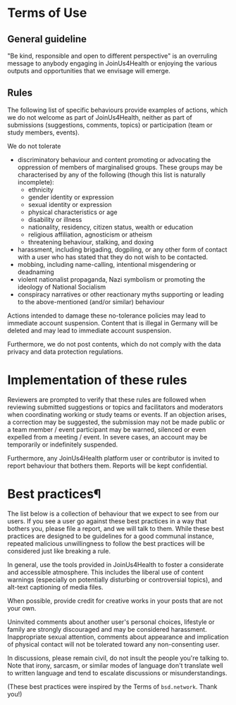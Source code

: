 # Terms of Use

## General guideline
"Be kind, responsible and open to different perspective" is an overruling message to anybody engaging in JoinUs4Health or enjoying the various outputs and opportunities that we envisage will emerge.

## Rules
The following list of specific behaviours provide examples of actions, which we do not welcome as part of JoinUs4Health, neither as part of submissions (suggestions, comments, topics) or participation (team or
study members, events).

We do not tolerate

- discriminatory behaviour and content promoting or advocating the oppression of members of marginalised groups. These groups may be characterised by any of the following (though this list is naturally
incomplete):
    - ethnicity
    - gender identity or expression
    - sexual identity or expression
    - physical characteristics or age
    - disability or illness
    - nationality, residency, citizen status, wealth or education
    - religious affiliation, agnosticism or atheism
    - threatening behaviour, stalking, and doxing
- harassment, including brigading, dogpiling, or any other form of contact with a user who has stated that they do not wish to be contacted.
- mobbing, including name-calling, intentional misgendering or deadnaming
- violent nationalist propaganda, Nazi symbolism or promoting the ideology of National Socialism
- conspiracy narratives or other reactionary myths supporting or leading to the above-mentioned (and/or similar) behaviour

Actions intended to damage these no-tolerance policies may lead to immediate account suspension. Content that is illegal in Germany will be deleted and may lead to immediate account suspension.

Furthermore, we do not post contents, which do not comply with the data privacy and data protection regulations.

# Implementation of these rules
Reviewers are prompted to verify that these rules are followed when reviewing submitted suggestions or topics and facilitators and moderators when coordinating working or study teams or events.
If an objection arises, a correction may be suggested, the submission may not be made public or a team member / event participant may be warned, silenced or even expelled from a meeting / event.
In severe cases, an account may be temporarily or indefinitely suspended.

Furthermore, any JoinUs4Health platform user or contributor is invited to report behaviour that bothers them.
Reports will be kept confidential.

# Best practices¶
The list below is a collection of behaviour that we expect to see from our users.
If you see a user go against these best practices in a way that bothers you, please file a report, and we will talk to them.
While these best practices are designed to be guidelines for a good communal instance, repeated malicious unwillingness to follow the best practices will be considered just like breaking a rule.

In general, use the tools provided in JoinUs4Health to foster a considerate and accessible atmosphere.
This includes the liberal use of content warnings (especially on potentially disturbing or controversial
topics), and alt-text captioning of media files.

When possible, provide credit for creative works in your posts that are not your own.

Uninvited comments about another user's personal choices, lifestyle or family are strongly discouraged and may be considered harassment.
Inappropriate sexual attention, comments about appearance and implication of physical contact will not be tolerated toward any non-consenting user.

In discussions, please remain civil, do not insult the people you're talking to. Note that irony, sarcasm, or similar modes of language don't translate well to written language and tend to escalate discussions or misunderstandings.

(These best practices were inspired by the Terms of `bsd.network`. Thank you!)